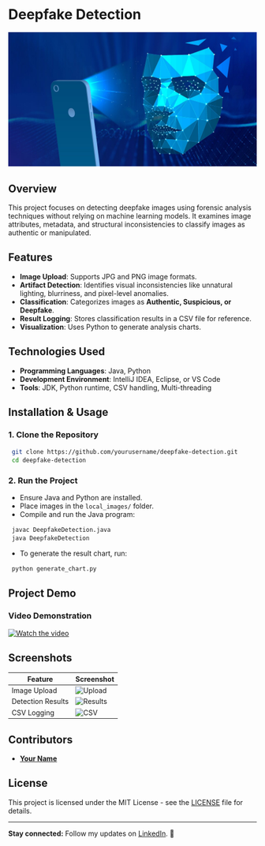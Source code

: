 # **Deepfake Detection**

![Deepfake Detection](Deepfake.jpg)

## **Overview**
This project focuses on detecting deepfake images using forensic analysis techniques without relying on machine learning models. It examines image attributes, metadata, and structural inconsistencies to classify images as authentic or manipulated.

## **Features**
- **Image Upload**: Supports JPG and PNG image formats.
- **Artifact Detection**: Identifies visual inconsistencies like unnatural lighting, blurriness, and pixel-level anomalies.
- **Classification**: Categorizes images as **Authentic, Suspicious, or Deepfake**.
- **Result Logging**: Stores classification results in a CSV file for reference.
- **Visualization**: Uses Python to generate analysis charts.

## **Technologies Used**
- **Programming Languages**: Java, Python
- **Development Environment**: IntelliJ IDEA, Eclipse, or VS Code
- **Tools**: JDK, Python runtime, CSV handling, Multi-threading

## **Installation & Usage**
### **1. Clone the Repository**
```bash
 git clone https://github.com/yourusername/deepfake-detection.git
 cd deepfake-detection
```

### **2. Run the Project**
- Ensure Java and Python are installed.
- Place images in the `local_images/` folder.
- Compile and run the Java program:
```bash
 javac DeepfakeDetection.java
 java DeepfakeDetection
```
- To generate the result chart, run:
```bash
 python generate_chart.py
```

## **Project Demo**
### **Video Demonstration**
[![Watch the video](gen-deepfake.jpg)](https://youtu.be/Cyd41Zw7aYs)

## **Screenshots**
| Feature | Screenshot |
|---------|------------|
| Image Upload | ![Upload](images/upload.png) |
| Detection Results | ![Results](images/results.png) |
| CSV Logging | ![CSV](images/csv_log.png) |

## **Contributors**
- **[Your Name](https://www.linkedin.com/in/yourprofile)**

## **License**
This project is licensed under the MIT License - see the [LICENSE](LICENSE) file for details.

---
**Stay connected:** Follow my updates on [LinkedIn](https://www.linkedin.com/in/yourprofile). 🚀

